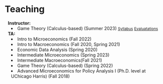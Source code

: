 # Teaching

<h4 style="margin:0 10px 0;">Instructor:</h4>
<div class="col-sm-9" style="position: relative;padding-right: 15px;padding-left: 20px;">
  <li>Game Theory (Calculus-based) (Summer 2023)
  <a href="assets/files/GT_syllabus.pdf" class="btn btn-sm z-depth-0" role="button" target="_blank" style="font-size:12px;">Syllabus</a>
  <a href="assets/files/GT_eval.pdf" class="btn btn-sm z-depth-0" role="button" target="_blank" style="font-size:12px;">Evaluatations</a>
    </li>
</div>


<h4 style="margin:0 10px 0;">TA:</h4>
<div class="col-sm-9" style="position: relative;padding-right: 15px;padding-left: 20px;">
  <li>Intro to Microeconomics (Fall 2022)</li>
  <li>Intro to Macroeconomics (Fall 2020, Spring 2021)</li>
  <li>Economic Data Analysis (Spring 2020)</li>
  <li>Intermediate Microeconomics (Spring 2023)</li>
  <li>Intermediate Macroeconomics(Fall 2021)</li>
  <li>Game Theory (Calculus-based) (Spring 2022)</li>
  <li>Advanced Microeconomics for Policy Analysis I (Ph.D. level at UChicago Harris) (Fall 2018)</li>
</div>

